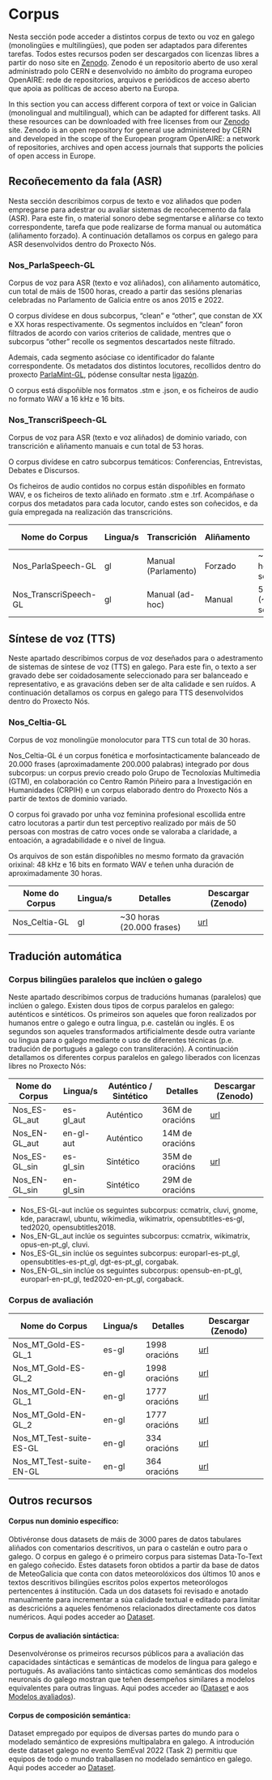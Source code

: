 # Corpus 
Nesta sección pode acceder a distintos corpus de texto ou voz en galego (monolingües e multilingües), que poden ser adaptados para diferentes tarefas. Todos estes recursos poden ser descargados con licenzas libres a partir do noso site en [Zenodo](https://zenodo.org/communities/proxecto-nos/?page=1&size=20). Zenodo é un repositorio aberto de uso xeral administrado polo CERN e desenvolvido no ámbito do programa europeo OpenAIRE: rede de repositorios, arquivos e periódicos de acceso aberto que apoia as políticas de acceso aberto na Europa.

In this section you can access different corpora of text or voice in Galician (monolingual and multilingual), which can be adapted for different tasks. All these resources can be downloaded with free licenses from our [Zenodo](https://zenodo.org/communities/proxecto-nos/?page=1&size=20) site. Zenodo is an open repository for general use administered by CERN and developed in the scope of the European program OpenAIRE: a network of repositories, archives and open access journals that supports the policies of open access in Europe.

## Recoñecemento da fala (ASR)

Nesta sección describimos corpus de texto e voz aliñados que poden empregarse para adestrar ou avaliar sistemas de recoñecemento da fala (ASR). Para este fin, o material sonoro debe segmentarse e aliñarse co texto correspondente, tarefa que pode realizarse de forma manual ou automática (aliñamento forzado). 
A continuación detallamos os corpus en galego para ASR desenvolvidos dentro do Proxecto Nós. 

### Nos_ParlaSpeech-GL

Corpus de voz para ASR (texto e voz aliñados), con aliñamento automático, cun total de máis de 1500 horas, creado a partir das sesións plenarias celebradas no Parlamento de Galicia entre os anos 2015 e 2022.

O corpus divídese en dous subcorpus, “clean” e “other”, que constan de XX e XX horas respectivamente. Os segmentos incluídos en “clean” foron filtrados de acordo con varios criterios de calidade, mentres que o subcorpus “other” recolle os segmentos descartados neste filtrado.

Ademais, cada segmento asóciase co identificador do falante correspondente. Os metadatos dos distintos locutores, recollidos dentro do proxecto [ParlaMint-GL](https://github.com/clarin-eric/ParlaMint), pódense consultar nesta [ligazón](https://github.com/clarin-eric/ParlaMint/tree/main/Data/ParlaMint-ES-GA).

O corpus está dispoñible nos formatos .stm e .json, e os ficheiros de audio no formato WAV a 16 kHz e 16 bits.

### Nos_TranscriSpeech-GL

Corpus de voz para ASR (texto e voz aliñados) de dominio variado, con transcrición e aliñamento manuais e cun total de 53 horas.

O corpus divídese en catro subcorpus temáticos: Conferencias, Entrevistas, Debates e Discursos.

Os ficheiros de audio contidos no corpus están dispoñibles en formato WAV, e os ficheiros de texto aliñado en formato .stm e .trf. Acompáñase o corpus dos metadatos para cada locutor, cando estes son coñecidos, e da guía empregada na realización das transcricións.


| Nome do Corpus       | Lingua/s       | Transcrición          | Aliñamento             | Detalles                      | Descargar (Zenodo) |
| ---------------------| -------------- | --------------------- | ---------------------- |------------------------------ |--------------------|                
| Nos_ParlaSpeech-GL   | gl             | Manual (Parlamento)   | Forzado                | ~1.800 horas (~1M segmentos)  | [url]()            |
| Nos_TranscriSpeech-GL| gl             | Manual (ad-hoc)       | Manual                 | 53 horas (~40.000 segmentos)  | [url]()            |


## Síntese de voz (TTS)

Neste apartado describimos corpus de voz deseñados para o adestramento de sistemas de síntese de voz (TTS) en galego. Para este fin, o texto a ser gravado debe ser coidadosamente seleccionado para ser balanceado e representativo, e as gravacións deben ser de alta calidade e sen ruídos. A continuación detallamos os corpus en galego para TTS desenvolvidos dentro do Proxecto Nós.

### Nos_Celtia-GL

Corpus de voz monolingüe monolocutor para TTS cun total de 30 horas.

Nos_Celtia-GL é un corpus fonética e morfosintacticamente balanceado de 20.000 frases (aproximadamente 200.000 palabras) integrado por dous subcorpus: un corpus previo creado polo Grupo de Tecnoloxías Multimedia (GTM), en colaboración co Centro Ramón Piñeiro para a Investigación en Humanidades (CRPIH) e un corpus elaborado dentro do Proxecto Nós a partir de textos de dominio variado.

O corpus foi gravado por unha voz feminina profesional escollida entre catro locutoras a partir dun test perceptivo realizado por máis de 50 persoas con mostras de catro voces onde se valoraba a claridade, a entoación, a agradabilidade e o nivel de lingua.

Os arquivos de son están dispoñibles no mesmo formato da gravación orixinal: 48 kHz e 16 bits en formato WAV e teñen unha duración de aproximadamente 30 horas.


| Nome do Corpus        | Lingua/s       | Detalles                     | Descargar (Zenodo)                |
| --------------------  | -------------- | -----------------------------|---------------------------------- |
| Nos_Celtia-GL         | gl             |  ~30 horas (20.000 frases)   | [url]()                           |


## Tradución automática

### Corpus bilingües paralelos que inclúen o galego

Neste apartado describimos corpus de traducións humanas (paralelos) que inclúen o galego. Existen dous tipos de corpus paralelos en galego: auténticos e sintéticos. Os primeiros son aqueles que foron realizados por humanos entre o galego e outra lingua, p.e. castelán ou inglés. E os segundos son aqueles transformados artificialmente desde outra variante ou lingua para o galego mediante o uso de diferentes técnicas (p.e. tradución de portugués a galego con transliteración). A continuación detallamos os diferentes corpus paralelos en galego liberados con licenzas libres no Proxecto Nós:

| Nome do Corpus  | Lingua/s       | Auténtico / Sintético | Detalles        | Descargar (Zenodo) |
| --------------  | -------------- | --------------------- | ----------------|------------------- |
| Nos_ES-GL_aut   | es-gl_aut      | Auténtico             | 36M de oracións | [url](https://zenodo.org/record/7671278#.Y_j109LMJH4)                   |
| Nos_EN-GL_aut   | en-gl-aut      | Auténtico             | 14M de oracións |                    |
| Nos_ES-GL_sin   | es-gl_sin      | Sintético             | 35M de oracións | [url](https://zenodo.org/record/7674099#.Y_j1odLMJH4)                   |
| Nos_EN-GL_sin   | en-gl_sin      | Sintético             | 29M de oracións |                    |


+ Nos_ES-GL-aut inclúe os seguintes subcorpus: ccmatrix, cluvi, gnome, kde, paracrawl, ubuntu, wikimedia, wikimatrix, opensubtitles-es-gl, ted2020, opensubtitles2018. 
+ Nos_EN-GL_aut inclúe os seguintes subcorpus: ccmatrix, wikimatrix, opus-en-pt_gl, cluvi.
+ Nos_ES-GL_sin inclúe os seguintes subcorpus: europarl-es-pt_gl, opensubtitles-es-pt_gl, dgt-es-pt_gl, corgabak.
+ Nos_EN-GL_sin inclúe os seguintes subcorpus: opensub-en-pt_gl, europarl-en-pt_gl, ted2020-en-pt_gl, corgaback.


### Corpus de avaliación

| Nome do Corpus      | Lingua/s             | Detalles      | Descargar (Zenodo) |
| ------------------------- | -------------- | ------------- | -------------------|
| Nos_MT_Gold-ES-GL_1       | es-gl          | 1998 oracións |         [url](https://zenodo.org/record/7657887#.Y_OvX9LMJ3k)        |
| Nos_MT_Gold-ES-GL_2       | en-gl          | 1998 oracións |         [url](https://zenodo.org/record/7657993#.Y_Ozr9LMJ3k)        |
| Nos_MT_Gold-EN-GL_1       | en-gl          | 1777 oracións |         [url](https://zenodo.org/record/7658009#.Y_O0x9LMJ3k)        |
| Nos_MT_Gold-EN-GL_2       | en-gl          | 1777 oracións |         [url](https://zenodo.org/record/7658033#.Y_O2o9LMJ3k)        |
| Nos_MT_Test-suite-ES-GL   | en-gl          | 334  oracións |         [url](https://zenodo.org/record/7658052#.Y_O4fNLMJ3k)        |
| Nos_MT_Test-suite-EN-GL   | en-gl          | 364  oracións |         [url](https://zenodo.org/record/7658249#.Y_O6bdLMJ3k)        |

## Outros recursos

#### Corpus nun dominio específico:
Obtivéronse dous datasets de máis de 3000 pares de datos tabulares aliñados con comentarios descritivos, un para o castelán e outro para o galego. O corpus en galego é o primeiro corpus para sistemas Data-To-Text en galego coñecido. Estes datasets foron obtidos a partir da base de datos de MeteoGalicia que conta con datos meteorolóxicos dos últimos 10 anos e textos descritivos bilingües escritos polos expertos meteorólogos pertencentes á institución. Cada un dos datasets foi revisado e anotado manualmente para incrementar a súa calidade textual e editado para limitar as descricións a aqueles fenómenos relacionados directamente cos datos numéricos. Aqui podes acceder ao [Dataset](https://zenodo.org/record/7661650#.Y_dJH9LMJH5).

#### Corpus de avaliación sintáctica:
Desenvolvéronse os primeiros recursos públicos para a avaliación das capacidades sintácticas e semánticas de modelos de lingua para galego e portugués. As avaliacións tanto sintácticas como semánticas dos modelos neuronais do galego mostran que teñen desempeños similares a modelos equivalentes para outras linguas. Aqui podes acceder ao ([Dataset](https://github.com/marcospln/PROPOR2022-gl-pt) e aos [Modelos avaliados](https://github.com/marcospln/galician_bert_checkpoints)).

#### Corpus de composición semántica:
Dataset empregado por equipos de diversas partes do mundo para o modelado semántico de expresións multipalabra en galego. A introdución deste dataset galego no evento SemEval 2022 (Task 2) permitiu que equipos de todo o mundo traballasen no modelado semántico en galego. Aqui podes acceder ao [Dataset](https://github.com/H-TayyarMadabushi/SemEval_2022_Task2-idiomaticity).


